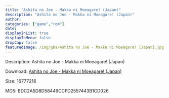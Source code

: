 ```yaml
---
title: "Ashita no Joe - Makka ni Moeagare! (Japan)"
description: "Ashita no Joe - Makka ni Moeagare! (Japan)"
author: 
categories: ["game","rom"]
date: 
displayInList: true
displayInMenu: false
dropCap: false
featuredImage: /img/gba/Ashita no Joe - Makka ni Moeagare! [Japan].jpg
---
```


Description: Ashita no Joe - Makka ni Moeagare! (Japan)

Download: <a style="text-decoration:underline;" href="https://mega.nz/#!jPJWzaTC!zb7BdIDPGu9UDBPrsWayNZ2jB1lImLbVOdKjNP2LASo" target = "_blank" rel = "nofollow" > Ashita no Joe - Makka ni Moeagare! (Japan)</a>

Size: 16777216

MD5: BDC2A5D8D58449CCFD2557443B1CD026

